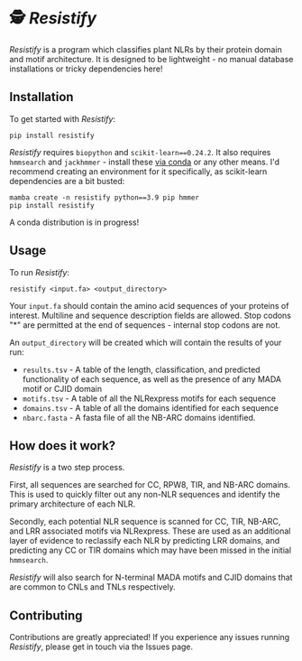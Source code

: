 # 🕵️ *Resistify*

*Resistify* is a program which classifies plant NLRs by their protein domain and motif architecture.
It is designed to be lightweight - no manual database installations or tricky dependencies here!


## Installation

To get started with *Resistify*:

`pip install resistify`

*Resistify* requires `biopython` and `scikit-learn==0.24.2`.
It also requires `hmmsearch` and `jackhmmer` - install these [via conda](https://anaconda.org/bioconda/hmmer) or any other means.
I'd recommend creating an environment for it specifically, as scikit-learn dependencies are a bit busted:

```
mamba create -n resistify python==3.9 pip hmmer
pip install resistify
```

A conda distribution is in progress!

## Usage

To run *Resistify*:

```
resistify <input.fa> <output_directory>
```

Your `input.fa` should contain the amino acid sequences of your proteins of interest.
Multiline and sequence description fields are allowed.
Stop codons "*" are permitted at the end of sequences - internal stop codons are not.

An `output_directory` will be created which will contain the results of your run:
 - `results.tsv` - A table of the length, classification, and predicted functionality of each sequence, as well as the presence of any MADA motif or CJID domain
 - `motifs.tsv` - A table of all the NLRexpress motifs for each sequence
 - `domains.tsv` - A table of all the domains identified for each sequence
 - `nbarc.fasta` - A fasta file of all the NB-ARC domains identified.

## How does it work?

*Resistify* is a two step process.

First, all sequences are searched for CC, RPW8, TIR, and NB-ARC domains.
This is used to quickly filter out any non-NLR sequences and identify the primary architecture of each NLR.

Secondly, each potential NLR sequence is scanned for CC, TIR, NB-ARC, and LRR associated motifs via NLRexpress. 
These are used as an additional layer of evidence to reclassify each NLR by predicting LRR domains, and predicting any CC or TIR domains which may have been missed in the initial `hmmsearch`.

*Resistify* will also search for N-terminal MADA motifs and CJID domains that are common to CNLs and TNLs respectively.

## Contributing

Contributions are greatly appreciated!
If you experience any issues running *Resistify*, please get in touch via the Issues page.